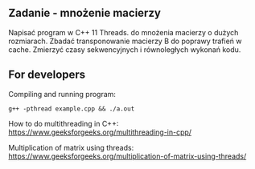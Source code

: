 ## Zadanie - mnożenie macierzy

Napisać program w C++ 11 Threads. do mnożenia macierzy o dużych rozmiarach. Zbadać transponowanie macierzy B do poprawy trafień w cache. Zmierzyć czasy sekwencyjnych i równoległych wykonań kodu.

## For developers

Compiling and running program:

```
g++ -pthread example.cpp && ./a.out
```

How to do multithreading in C++: 
https://www.geeksforgeeks.org/multithreading-in-cpp/

Multiplication of matrix using threads:
https://www.geeksforgeeks.org/multiplication-of-matrix-using-threads/